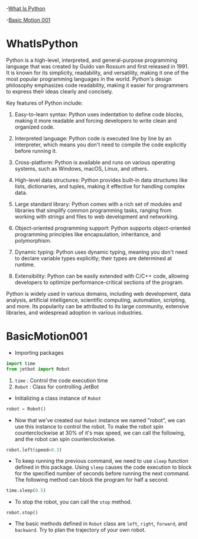 -[What Is Python](#WhatIsPython)

-[Basic Motion 001](#BasicMotion001)


# **WhatIsPython**

Python is a high-level, interpreted, and general-purpose programming language that was created by Guido van Rossum and first released in 1991. It is known for its simplicity, readability, and versatility, making it one of the most popular programming languages in the world. Python's design philosophy emphasizes code readability, making it easier for programmers to express their ideas clearly and concisely.

Key features of Python include:

1. Easy-to-learn syntax: Python uses indentation to define code blocks, making it more readable and forcing developers to write clean and organized code.

2. Interpreted language: Python code is executed line by line by an interpreter, which means you don't need to compile the code explicitly before running it.

3. Cross-platform: Python is available and runs on various operating systems, such as Windows, macOS, Linux, and others.

4. High-level data structures: Python provides built-in data structures like lists, dictionaries, and tuples, making it effective for handling complex data.

5. Large standard library: Python comes with a rich set of modules and libraries that simplify common programming tasks, ranging from working with strings and files to web development and networking.

6. Object-oriented programming support: Python supports object-oriented programming principles like encapsulation, inheritance, and polymorphism.

7. Dynamic typing: Python uses dynamic typing, meaning you don't need to declare variable types explicitly; their types are determined at runtime.

8. Extensibility: Python can be easily extended with C/C++ code, allowing developers to optimize performance-critical sections of the program.

Python is widely used in various domains, including web development, data analysis, artificial intelligence, scientific computing, automation, scripting, and more. Its popularity can be attributed to its large community, extensive libraries, and widespread adoption in various industries.

# **BasicMotion001**

* Importing packages

```python
import time
from jetbot import Robot
```
1. `time` : Control the code execution time
2. `Robot` : Class for controlling JetBot

* Initializing a class instance of `Robot`
  
```python
robot = Robot()
```

* Now that we've created our `Robot` instance we named "robot", we can use this instance to control the robot. To make the robot spin 
counterclockwise at 30% of it's max speed, we can call the following, and the robot can spin counterclockwise.

```python
robot.left(speed=0.3)
```

* To keep running the previous command, we need to use `sleep` function defined in this package. Using `sleep` causes the code execution to block for the specified number of seconds before running the next command. The following method can block the program for half a second.

```python
time.sleep(0.5)
```

* To stop the robot, you can call the `stop` method.  

```
robot.stop()
```

* The basic methods defined in `Robot` class are `left`, `right`, `forward`, and `backward`. Try to plan the trajectory of your own robot.

